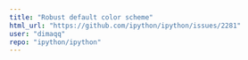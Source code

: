 ```yaml
---
title: "Robust default color scheme"
html_url: "https://github.com/ipython/ipython/issues/2281"
user: "dimaqq"
repo: "ipython/ipython"
---
```


